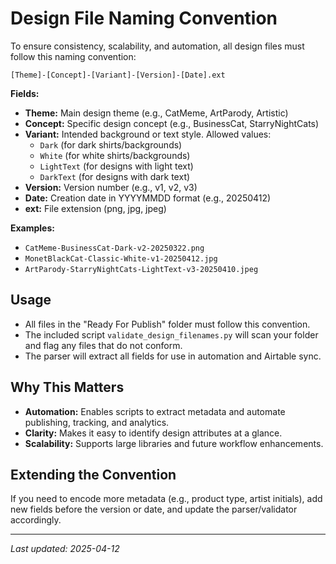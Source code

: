 # Design File Naming Convention

To ensure consistency, scalability, and automation, all design files must follow this naming convention:

```
[Theme]-[Concept]-[Variant]-[Version]-[Date].ext
```

**Fields:**
- **Theme:** Main design theme (e.g., CatMeme, ArtParody, Artistic)
- **Concept:** Specific design concept (e.g., BusinessCat, StarryNightCats)
- **Variant:** Intended background or text style. Allowed values:
  - `Dark` (for dark shirts/backgrounds)
  - `White` (for white shirts/backgrounds)
  - `LightText` (for designs with light text)
  - `DarkText` (for designs with dark text)
- **Version:** Version number (e.g., v1, v2, v3)
- **Date:** Creation date in YYYYMMDD format (e.g., 20250412)
- **ext:** File extension (png, jpg, jpeg)

**Examples:**
- `CatMeme-BusinessCat-Dark-v2-20250322.png`
- `MonetBlackCat-Classic-White-v1-20250412.jpg`
- `ArtParody-StarryNightCats-LightText-v3-20250410.jpeg`

## Usage

- All files in the "Ready For Publish" folder must follow this convention.
- The included script `validate_design_filenames.py` will scan your folder and flag any files that do not conform.
- The parser will extract all fields for use in automation and Airtable sync.

## Why This Matters

- **Automation:** Enables scripts to extract metadata and automate publishing, tracking, and analytics.
- **Clarity:** Makes it easy to identify design attributes at a glance.
- **Scalability:** Supports large libraries and future workflow enhancements.

## Extending the Convention

If you need to encode more metadata (e.g., product type, artist initials), add new fields before the version or date, and update the parser/validator accordingly.

---

_Last updated: 2025-04-12_

